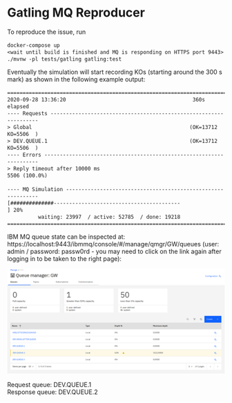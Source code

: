 # Gatling MQ Reproducer

To reproduce the issue, run 

```
docker-compose up
<wait until build is finished and MQ is responding on HTTPS port 9443>
./mvnw -pl tests/gatling gatling:test
```

Eventually the simulation will start recording KOs (starting around the 300 s mark) as shown in the following example output:

```
================================================================================
2020-09-28 13:36:20                                         360s elapsed
---- Requests ------------------------------------------------------------------
> Global                                                   (OK=13712  KO=5506  )
> DEV.QUEUE.1                                              (OK=13712  KO=5506  )
---- Errors --------------------------------------------------------------------
> Reply timeout after 10000 ms                                     5506 (100.0%)

---- MQ Simulation -------------------------------------------------------------
[##############-----------------------------------------                   ] 20%
          waiting: 23997  / active: 52785  / done: 19218 
================================================================================
```

IBM MQ queue state can be inspected at: https://localhost:9443/ibmmq/console/#/manage/qmgr/GW/queues (user: admin / password: passw0rd - you may need to click on the link again after logging in to be taken to the right page):

![MQ Screenshot](img/mq-screenshot.png)

Request queue: DEV.QUEUE.1 \
Response queue: DEV.QUEUE.2